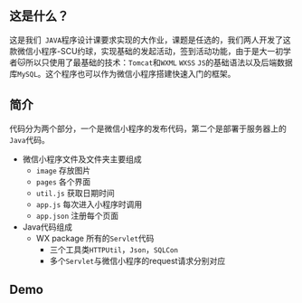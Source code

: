 ## 这是什么？

这是我们` JAVA`程序设计课要求实现的大作业，课题是任选的，我们两人开发了这款微信小程序-SCU约球，实现基础的发起活动，签到活动功能，由于是大一初学者:cat:所以只使用了最基础的技术：`Tomcat`和`WXML` `WXSS` `JS`的基础语法以及后端数据库`MySQL`。这个程序也可以作为微信小程序搭建快速入门的框架。

## 简介

代码分为两个部分，一个是微信小程序的发布代码，第二个是部署于服务器上的`Java`代码。

- 微信小程序文件及文件夹主要组成
    - `image` 存放图片
    - `pages` 各个界面
    - `util.js` 获取日期时间
    - `app.js` 每次进入小程序时调用
    - `app.json` 注册每个页面
- Java代码组成
    - WX package 所有的`Servlet`代码
        - 三个工具类`HTTPUtil`，`Json`，`SQLCon`
        - 多个`Servlet`与微信小程序的request请求分别对应

## Demo

